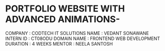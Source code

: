 # PORTFOLIO WEBSITE WITH ADVANCED ANIMATIONS-

COMPANY :  CODTECH IT SOLUTIONS
NAME : VEDANT SONAWANE
INTERN ID : CT08ODU
DOMAIN NAME : FRONTEND WEB DEVELOPMENT
DURATION : 4 WEEKS 
MENTOR : NEELA SANTOSH
